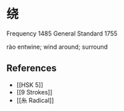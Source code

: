 # 绕
Frequency 1485
General Standard 1755

rào
entwine; wind around; surround

## References
- [[HSK 5]]
- [[9 Strokes]]
- [[糸 Radical]]